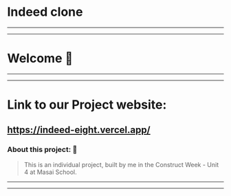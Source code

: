 # Indeed clone
---

---
# Welcome :wave:
---
---
# Link to our Project website:

https://indeed-eight.vercel.app/
---

### About this project: :raised_hands:

> This is an individual project, built by me in the Construct Week - Unit 4 at Masai School.

---








---

